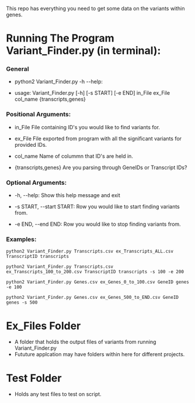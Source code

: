 This repo has everything you need to get some data on the variants within genes.

# Running The Program Variant_Finder.py (in terminal):
### General
  * python2 Variant_Finder.py -h --help:
  
  * usage: Variant_Finder.py [-h] [-s START] [-e END] in_File ex_File col_name {transcripts,genes}


### Positional Arguments:

  * in_File               File containing ID's you would like to find variants for.
                                               
  * ex_File               File exported from program with all the significant variants for provided IDs.
                                           
  * col_name              Name of colummn that ID's are held in.
  
  * {transcripts,genes}   Are you parsing through GeneIDs or Transcript IDs?

### Optional Arguments:

  * -h, --help:                 Show this help message and exit
  
  * -s START, --start START:    Row you would like to start finding variants from.
  
  * -e END, --end END:          Row you would like to stop finding variants from.

### Examples:

  ```
  python2 Variant_Finder.py Transcripts.csv ex_Transcripts_ALL.csv TranscriptID transcripts
  ```
  
  ```
  python2 Variant_Finder.py Transcripts.csv ex_Transcripts_100_to_200.csv TranscriptID transcripts -s 100 -e 200
  ```
  
  ```
  python2 Variant_Finder.py Genes.csv ex_Genes_0_to_100.csv GeneID genes -e 100
  ```
  
  ```
  python2 Variant_Finder.py Genes.csv ex_Genes_500_to_END.csv GeneID genes -s 500
  ```

# Ex_Files Folder
  * A folder that holds the output files of variants from running Variant_Finder.py
  * Fututure applcation may have folders within here for different projects.
  
# Test Folder 
  * Holds any test files to test on script.
  
  
